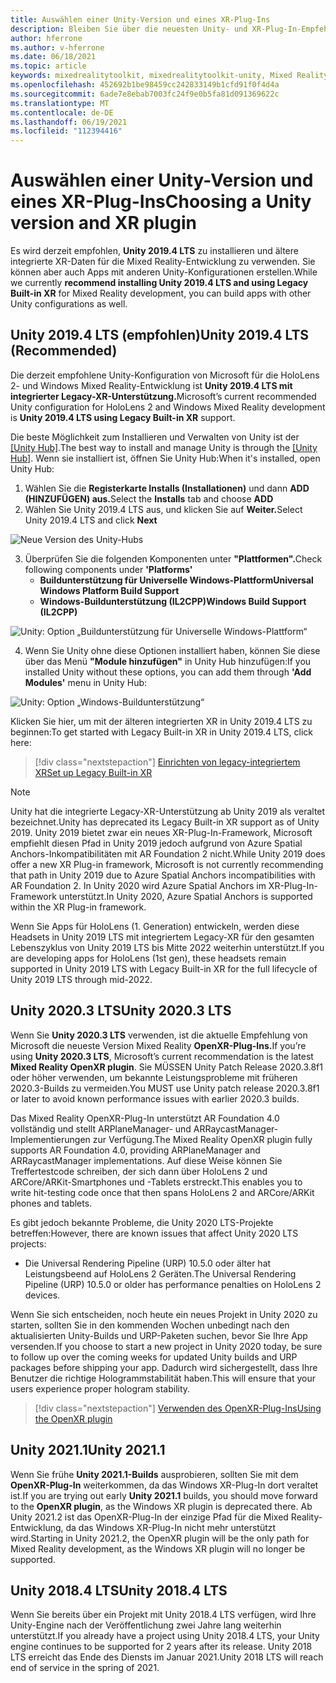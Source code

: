 ```yaml
---
title: Auswählen einer Unity-Version und eines XR-Plug-Ins
description: Bleiben Sie über die neuesten Unity- und XR-Plug-In-Empfehlungen für die Entwicklung von HoloLens-Anwendungen auf dem laufenden.
author: hferrone
ms.author: v-hferrone
ms.date: 06/18/2021
ms.topic: article
keywords: mixedrealitytoolkit, mixedrealitytoolkit-unity, Mixed Reality-Headset, Windows Mixed Reality-Headset, Virtual Reality-Headset, Unity
ms.openlocfilehash: 452692b1be98459cc242833149b1cfd91f0f4d4a
ms.sourcegitcommit: 6ade7e8ebab7003fc24f9e0b5fa81d091369622c
ms.translationtype: MT
ms.contentlocale: de-DE
ms.lasthandoff: 06/19/2021
ms.locfileid: "112394416"
---
```

# <a name="choosing-a-unity-version-and-xr-plugin"></a><span data-ttu-id="3dc69-104">Auswählen einer Unity-Version und eines XR-Plug-Ins</span><span class="sxs-lookup"><span data-stu-id="3dc69-104">Choosing a Unity version and XR plugin</span></span>

<span data-ttu-id="3dc69-105">Es wird derzeit empfohlen, **Unity 2019.4 LTS** zu installieren und ältere integrierte XR-Daten für die Mixed Reality-Entwicklung zu verwenden. Sie können aber auch Apps mit anderen Unity-Konfigurationen erstellen.</span><span class="sxs-lookup"><span data-stu-id="3dc69-105">While we currently **recommend installing Unity 2019.4 LTS and using Legacy Built-in XR** for Mixed Reality development, you can build apps with other Unity configurations as well.</span></span>

## <a name="unity-20194-lts-recommended"></a><span data-ttu-id="3dc69-106">Unity 2019.4 LTS (empfohlen)</span><span class="sxs-lookup"><span data-stu-id="3dc69-106">Unity 2019.4 LTS (Recommended)</span></span>

<span data-ttu-id="3dc69-107">Die derzeit empfohlene Unity-Konfiguration von Microsoft für die HoloLens 2- und Windows Mixed Reality-Entwicklung ist **Unity 2019.4 LTS mit integrierter Legacy-XR-Unterstützung.**</span><span class="sxs-lookup"><span data-stu-id="3dc69-107">Microsoft’s current recommended Unity configuration for HoloLens 2 and Windows Mixed Reality development is **Unity 2019.4 LTS using Legacy Built-in XR** support.</span></span>

<span data-ttu-id="3dc69-108">Die beste Möglichkeit zum Installieren und Verwalten von Unity ist der <a href="https://unity3d.com/get-unity/download" target="_blank">[Unity Hub]</a>.</span><span class="sxs-lookup"><span data-stu-id="3dc69-108">The best way to install and manage Unity is through the <a href="https://unity3d.com/get-unity/download" target="_blank">[Unity Hub]</a>.</span></span> <span data-ttu-id="3dc69-109">Wenn sie installiert ist, öffnen Sie Unity Hub:</span><span class="sxs-lookup"><span data-stu-id="3dc69-109">When it's installed, open Unity Hub:</span></span>

1. <span data-ttu-id="3dc69-110">Wählen Sie die **Registerkarte Installs (Installationen)** und dann **ADD (HINZUFÜGEN) aus.**</span><span class="sxs-lookup"><span data-stu-id="3dc69-110">Select the **Installs** tab and choose **ADD**</span></span>
2. <span data-ttu-id="3dc69-111">Wählen Sie Unity 2019.4 LTS aus, und klicken Sie auf **Weiter.**</span><span class="sxs-lookup"><span data-stu-id="3dc69-111">Select Unity 2019.4 LTS and click **Next**</span></span>

![Neue Version des Unity-Hubs](images/unity-hub-img-2019.png)

3. <span data-ttu-id="3dc69-113">Überprüfen Sie die folgenden Komponenten unter **"Plattformen".**</span><span class="sxs-lookup"><span data-stu-id="3dc69-113">Check following components under **'Platforms'**</span></span>
    * <span data-ttu-id="3dc69-114">**Buildunterstützung für Universelle Windows-Plattform**</span><span class="sxs-lookup"><span data-stu-id="3dc69-114">**Universal Windows Platform Build Support**</span></span> 
    * <span data-ttu-id="3dc69-115">**Windows-Buildunterstützung (IL2CPP)**</span><span class="sxs-lookup"><span data-stu-id="3dc69-115">**Windows Build Support (IL2CPP)**</span></span>

![Unity: Option „Buildunterstützung für Universelle Windows-Plattform“](images/Unity_Install_Option_UWP_2019.png)

4. <span data-ttu-id="3dc69-117">Wenn Sie Unity ohne diese Optionen installiert haben, können Sie diese über das Menü **"Module hinzufügen"** in Unity Hub hinzufügen:</span><span class="sxs-lookup"><span data-stu-id="3dc69-117">If you installed Unity without these options, you can add them through **'Add Modules'** menu in Unity Hub:</span></span>

![Unity: Option „Windows-Buildunterstützung“](images/Unity_Install_Option_UWP2_2019.png)

<span data-ttu-id="3dc69-119">Klicken Sie hier, um mit der älteren integrierten XR in Unity 2019.4 LTS zu beginnen:</span><span class="sxs-lookup"><span data-stu-id="3dc69-119">To get started with Legacy Built-in XR in Unity 2019.4 LTS, click here:</span></span>

> [!div class="nextstepaction"]
> [<span data-ttu-id="3dc69-120">Einrichten von legacy-integriertem XR</span><span class="sxs-lookup"><span data-stu-id="3dc69-120">Set up Legacy Built-in XR</span></span>](/windows/mixed-reality/develop/unity/xr-project-setup?tabs=legacy)

> [!NOTE]
> <span data-ttu-id="3dc69-121">Unity hat die integrierte Legacy-XR-Unterstützung ab Unity 2019 als veraltet bezeichnet.</span><span class="sxs-lookup"><span data-stu-id="3dc69-121">Unity has deprecated its Legacy Built-in XR support as of Unity 2019.</span></span>  <span data-ttu-id="3dc69-122">Unity 2019 bietet zwar ein neues XR-Plug-In-Framework, Microsoft empfiehlt diesen Pfad in Unity 2019 jedoch aufgrund von Azure Spatial Anchors-Inkompatibilitäten mit AR Foundation 2 nicht.</span><span class="sxs-lookup"><span data-stu-id="3dc69-122">While Unity 2019 does offer a new XR Plug-in framework, Microsoft is not currently recommending that path in Unity 2019 due to Azure Spatial Anchors incompatibilities with AR Foundation 2.</span></span>  <span data-ttu-id="3dc69-123">In Unity 2020 wird Azure Spatial Anchors im XR-Plug-In-Framework unterstützt.</span><span class="sxs-lookup"><span data-stu-id="3dc69-123">In Unity 2020, Azure Spatial Anchors is supported within the XR Plug-in framework.</span></span>

<span data-ttu-id="3dc69-124">Wenn Sie Apps für HoloLens (1. Generation) entwickeln, werden diese Headsets in Unity 2019 LTS mit integriertem Legacy-XR für den gesamten Lebenszyklus von Unity 2019 LTS bis Mitte 2022 weiterhin unterstützt.</span><span class="sxs-lookup"><span data-stu-id="3dc69-124">If you are developing apps for HoloLens (1st gen), these headsets remain supported in Unity 2019 LTS with Legacy Built-in XR for the full lifecycle of Unity 2019 LTS through mid-2022.</span></span>

## <a name="unity-20203-lts"></a><span data-ttu-id="3dc69-125">Unity 2020.3 LTS</span><span class="sxs-lookup"><span data-stu-id="3dc69-125">Unity 2020.3 LTS</span></span> 

<span data-ttu-id="3dc69-126">Wenn Sie **Unity 2020.3 LTS** verwenden, ist die aktuelle Empfehlung von Microsoft die neueste Version Mixed Reality **OpenXR-Plug-Ins.**</span><span class="sxs-lookup"><span data-stu-id="3dc69-126">If you’re using **Unity 2020.3 LTS**, Microsoft’s current recommendation is the latest **Mixed Reality OpenXR plugin**.</span></span> <span data-ttu-id="3dc69-127">Sie MÜSSEN Unity Patch Release 2020.3.8f1 oder höher verwenden, um bekannte Leistungsprobleme mit früheren 2020.3-Builds zu vermeiden.</span><span class="sxs-lookup"><span data-stu-id="3dc69-127">You MUST use Unity patch release 2020.3.8f1 or later to avoid known performance issues with earlier 2020.3 builds.</span></span>

<span data-ttu-id="3dc69-128">Das Mixed Reality OpenXR-Plug-In unterstützt AR Foundation 4.0 vollständig und stellt ARPlaneManager- und ARRaycastManager-Implementierungen zur Verfügung.</span><span class="sxs-lookup"><span data-stu-id="3dc69-128">The Mixed Reality OpenXR plugin fully supports AR Foundation 4.0, providing ARPlaneManager and ARRaycastManager implementations.</span></span> <span data-ttu-id="3dc69-129">Auf diese Weise können Sie Treffertestcode schreiben, der sich dann über HoloLens 2 und ARCore/ARKit-Smartphones und -Tablets erstreckt.</span><span class="sxs-lookup"><span data-stu-id="3dc69-129">This enables you to write hit-testing code once that then spans HoloLens 2 and ARCore/ARKit phones and tablets.</span></span>

<span data-ttu-id="3dc69-130">Es gibt jedoch bekannte Probleme, die Unity 2020 LTS-Projekte betreffen:</span><span class="sxs-lookup"><span data-stu-id="3dc69-130">However, there are known issues that affect Unity 2020 LTS projects:</span></span>

* <span data-ttu-id="3dc69-131">Die Universal Rendering Pipeline (URP) 10.5.0 oder älter hat Leistungsbeend auf HoloLens 2 Geräten.</span><span class="sxs-lookup"><span data-stu-id="3dc69-131">The Universal Rendering Pipeline (URP) 10.5.0 or older has performance penalties on HoloLens 2 devices.</span></span>

<span data-ttu-id="3dc69-132">Wenn Sie sich entscheiden, noch heute ein neues Projekt in Unity 2020 zu starten, sollten Sie in den kommenden Wochen unbedingt nach den aktualisierten Unity-Builds und URP-Paketen suchen, bevor Sie Ihre App versenden.</span><span class="sxs-lookup"><span data-stu-id="3dc69-132">If you choose to start a new project in Unity 2020 today, be sure to follow up over the coming weeks for updated Unity builds and URP packages before shipping your app.</span></span>  <span data-ttu-id="3dc69-133">Dadurch wird sichergestellt, dass Ihre Benutzer die richtige Hologrammstabilität haben.</span><span class="sxs-lookup"><span data-stu-id="3dc69-133">This will ensure that your users experience proper hologram stability.</span></span>

> [!div class="nextstepaction"]
> [<span data-ttu-id="3dc69-134">Verwenden des OpenXR-Plug-Ins</span><span class="sxs-lookup"><span data-stu-id="3dc69-134">Using the OpenXR plugin</span></span>](/windows/mixed-reality/develop/unity/xr-project-setup?tabs=openxr)

## <a name="unity-20211"></a><span data-ttu-id="3dc69-135">Unity 2021.1</span><span class="sxs-lookup"><span data-stu-id="3dc69-135">Unity 2021.1</span></span>

<span data-ttu-id="3dc69-136">Wenn Sie frühe **Unity 2021.1-Builds** ausprobieren, sollten Sie mit dem **OpenXR-Plug-In** weiterkommen, da das Windows XR-Plug-In dort veraltet ist.</span><span class="sxs-lookup"><span data-stu-id="3dc69-136">If you are trying out early **Unity 2021.1** builds, you should move forward to the **OpenXR plugin**, as the Windows XR plugin is deprecated there.</span></span>  <span data-ttu-id="3dc69-137">Ab Unity 2021.2 ist das OpenXR-Plug-In der einzige Pfad für die Mixed Reality-Entwicklung, da das Windows XR-Plug-In nicht mehr unterstützt wird.</span><span class="sxs-lookup"><span data-stu-id="3dc69-137">Starting in Unity 2021.2, the OpenXR plugin will be the only path for Mixed Reality development, as the Windows XR plugin will no longer be supported.</span></span>

## <a name="unity-20184-lts"></a><span data-ttu-id="3dc69-138">Unity 2018.4 LTS</span><span class="sxs-lookup"><span data-stu-id="3dc69-138">Unity 2018.4 LTS</span></span>

<span data-ttu-id="3dc69-139">Wenn Sie bereits über ein Projekt mit Unity 2018.4 LTS verfügen, wird Ihre Unity-Engine nach der Veröffentlichung zwei Jahre lang weiterhin unterstützt.</span><span class="sxs-lookup"><span data-stu-id="3dc69-139">If you already have a project using Unity 2018.4 LTS, your Unity engine continues to be supported for 2 years after its release.</span></span>  <span data-ttu-id="3dc69-140">Unity 2018 LTS erreicht das Ende des Diensts im Januar 2021.</span><span class="sxs-lookup"><span data-stu-id="3dc69-140">Unity 2018 LTS will reach end of service in the spring of 2021.</span></span>